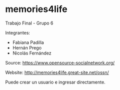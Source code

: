 # memories4life
Trabajo Final - Grupo 6

Integrantes:
* Fabiana Padilla
* Hernán Prego
* Nicolás Fernández

Source: https://www.opensource-socialnetwork.org/

Website: http://memories4life.great-site.net/ossn/

Puede crear un usuario e ingresar directamente.

